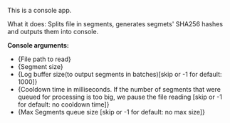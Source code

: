 <p>This is a console app.</p>
<p>What it does:
  Splits file in segments, generates segmets' SHA256 hashes and outputs them into console.</p>

**Console arguments:**
  - {File path to read}
  - {Segment size}
  - {Log buffer size(to output segments in batches)[skip or -1 for default: 1000]}
  - {Cooldown time in milliseconds. If the number of segments that were queued for processing is too big, we pause the file reading [skip or -1 for default: no cooldown time]}
  - {Max Segments queue size [skip or -1 for default: no max size]}
